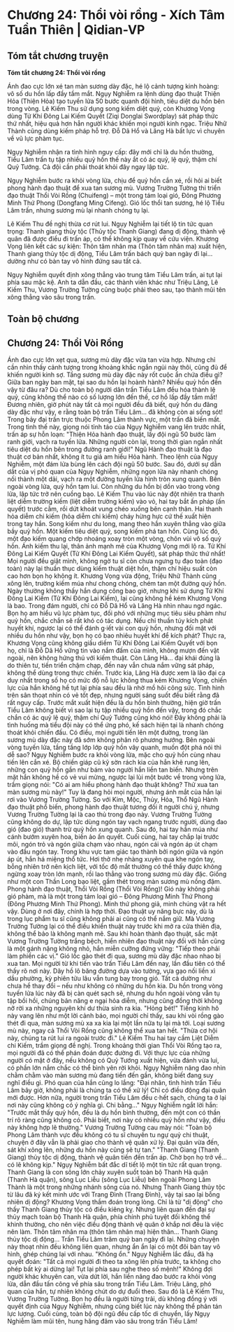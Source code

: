 # Chương 24: Thổi vòi rồng - Xích Tâm Tuần Thiên | Qidian-VP

## Tóm tắt chương truyện

**Tóm tắt chương 24: Thổi vòi rồng**

Ánh đao cực lớn xé tan màn sương dày đặc, hé lộ cảnh tượng kinh hoàng: vô số du hồn lấp đầy tầm mắt. Ngụy Nghiễm ra lệnh dùng đạo thuật Thiện Hỏa (Thiện Hỏa) tạo tuyến lửa 50 bước quanh đội hình, tiêu diệt du hồn bên trong vòng. Lê Kiếm Thu sử dụng song kiếm diệt quỷ, còn Khương Vọng dùng Tử Khí Đông Lai Kiếm Quyết (Ziqi Donglai Swordplay) sát pháp thức thứ nhất, hiệu quả hơn hẳn người khác khiến mọi người kinh ngạc. Triệu Nhữ Thành cũng dùng kiếm pháp hỗ trợ. Đỗ Dã Hổ và Lăng Hà bất lực vì chuyên về vũ lực phàm tục.

Ngụy Nghiễm nhận ra tình hình nguy cấp: đây mới chỉ là du hồn thường, Tiểu Lâm trấn tụ tập nhiều quỷ hồn thế này ắt có ác quỷ, lệ quỷ, thậm chí Quỷ Tướng. Cả đội cần phải thoát khỏi đây ngay lập tức.

Ngụy Nghiễm bước ra khỏi vòng lửa, chịu để quỷ hồn cắn xé, rồi hỏi ai biết phong hành đạo thuật để xua tan sương mù. Vương Trường Tường thi triển đạo thuật Thổi Vòi Rồng (Chuifeng) – một trong tám loại gió, Đông Phương Minh Thứ Phong (Dongfang Ming Cifeng). Gió lốc thổi tan sương, hé lộ Tiểu Lâm trấn, nhưng sương mù lại nhanh chóng tụ lại.

Lê Kiếm Thu đề nghị thừa cơ rút lui. Ngụy Nghiễm lại tiết lộ tin tức quan trọng: Thanh giang thủy tộc (Thủy tộc Thanh Giang) đang dị động, thành vệ quân đã được điều đi trấn áp, có thể không kịp quay về cứu viện. Khương Vọng liên kết các sự kiện: Thôn tâm nhân ma (Thôn tâm nhân ma) xuất hiện, Thanh giang thủy tộc dị động, Tiểu Lâm trấn bách quỷ ban ngày đi lại... dường như có bàn tay vô hình đứng sau tất cả.

Ngụy Nghiễm quyết định xông thẳng vào trung tâm Tiểu Lâm trấn, ai tụt lại phía sau mặc kệ. Anh ta dẫn đầu, các thành viên khác như Triệu Lãng, Lê Kiếm Thu, Vương Trường Tường cũng buộc phải theo sau, tạo thành mũi tên xông thẳng vào sâu trong trấn.

## Toàn bộ chương

## Chương 24: Thổi Vòi Rồng

Ánh đao cực lớn xẹt qua, sương mù dày đặc vừa tan vừa hợp.
Nhưng chỉ cần nhìn thấy cảnh tượng trong khoảng khắc ngắn ngủi này thôi, cũng đủ để khiến người kinh sợ.
Tầng sương mù dày đặc này rốt cuộc ẩn chứa điều gì? Giữa ban ngày ban mặt, tại sao du hồn lại hoành hành?
Nhiều quỷ hồn đến vậy từ đâu ra? Dù cho toàn bộ người dân trấn Tiểu Lâm đều hóa thành lệ quỷ, cũng không thể nào có số lượng lớn đến thế, cơ hồ lấp đầy tầm mắt!
Đương nhiên, giờ phút này tất cả mọi người đều đã biết, quỷ hồn du đãng dày đặc như vậy, e rằng toàn bộ trấn Tiểu Lâm... đã không còn ai sống sót!
Trong bảy đại trấn trực thuộc Phong Lâm thành vực, một trấn đã biến mất.
Trong tình thế này, giọng nói tỉnh táo của Ngụy Nghiễm vang lên trước nhất, trấn áp sự hỗn loạn: "Thiện Hỏa hành đạo thuật, lấy đội ngũ 50 bước làm ranh giới, vạch ra tuyến lửa. Những người còn lại, trong thời gian ngắn nhất tiêu diệt du hồn bên trong đường ranh giới!"
Ngũ Hành đạo thuật là đạo thuật cơ bản nhất, không ít tu giả am hiểu Hỏa hành. Theo lệnh của Ngụy Nghiễm, một đám lửa bùng lên cách đội ngũ 50 bước. Sau đó, dưới sự dẫn dắt của vị phó quan của Ngụy Nghiễm, những ngọn lửa này nhanh chóng nối thành một dải, vạch ra một đường tuyến lửa hình tròn xung quanh.
Bên ngoài vòng lửa, quỷ hồn tạm lui. Còn những du hồn bị dồn vào trong vòng lửa, lập tức trở nên cuồng bạo.
Lê Kiếm Thu vào lúc này đột nhiên tra thanh liệt diễm trường kiếm (liệt diễm trường kiếm) vào vỏ, hai tay bắt ấn pháp (ấn quyết) trước cằm, rồi dứt khoát vung chéo xuống bên cạnh thân. Hai thanh hỏa diễm chi kiếm (hỏa diễm chi kiếm) cháy hừng hực cứ thế xuất hiện trong tay hắn.
Song kiếm như du long, mang theo hắn xuyên thẳng vào giữa bầy quỷ hồn. Một kiếm tiêu diệt quỷ, song kiếm phá tan hồn.
Cùng lúc đó, một đạo kiếm quang chớp nhoáng xoay tròn một vòng, chôn vùi vô số quỷ hồn. Ánh kiếm thu lại, thân ảnh mạnh mẽ của Khương Vọng mới lộ ra.
Tử Khí Đông Lai Kiếm Quyết (Tử Khí Đông Lai Kiếm Quyết), sát pháp thức thứ nhất!
Mọi người đều giật mình, không ngờ tu sĩ còn chưa ngưng tụ đạo toàn (đạo toàn) này lại thuần thục dùng kiếm thuật diệt hồn, thậm chí hiệu suất còn cao hơn bọn họ không ít.
Khương Vọng vừa động, Triệu Nhữ Thành cũng xông lên, trường kiếm múa như chong chóng, chém tan một đường quỷ hồn.
Ngày thường không thấy hắn dụng công bao giờ, nhưng khi sử dụng Tử Khí Đông Lai Kiếm (Tử Khí Đông Lai Kiếm), lại cũng không hề kém Khương Vọng là bao.
Trong đám người, chỉ có Đỗ Dã Hổ và Lăng Hà nhìn nhau ngơ ngác. Bọn họ am hiểu vũ lực phàm tục, đối phó với những mục tiêu siêu phàm như quỷ hồn, chắc chắn sẽ rất khó có tác dụng. Nếu chỉ thuần túy kích phát huyết khí, ngược lại có thể đánh g·iết vài con quỷ hồn, nhưng đối mặt với nhiều du hồn như vậy, bọn họ có bao nhiêu huyết khí để kích phát?
Thực ra, Khương Vọng cũng không giấu diếm Tử Khí Đông Lai Kiếm Quyết với bọn họ, chỉ là Đỗ Dã Hổ vững tin vào nắm đấm của mình, không mượn đến vật ngoài, nên không hứng thú với kiếm thuật. Còn Lăng Hà... đại khái đúng là do thiên tư, tiến triển chậm chạp, đến nay vẫn chưa nắm vững sát pháp, không thể dùng trong thực chiến.
Trước kia, Lăng Hà được xem là lão đại ca duy nhất trong số họ có mức độ nỗ lực không thua kém Khương Vọng, chiến lực của hắn không hề tụt lại phía sau đều là nhờ mồ hôi công sức.
Tình hình trên sân thoạt nhìn có vẻ tốt đẹp, nhưng người sáng suốt đều biết rằng đã rất nguy cấp.
Trước mắt xuất hiện đều là du hồn bình thường, hiện giờ trấn Tiểu Lâm không biết vì sao lại tụ tập nhiều quỷ hồn đến vậy, trong đó chắc chắn có ác quỷ lệ quỷ, thậm chí Quỷ Tướng cũng khó nói!
Đây không phải là tình huống mà tiểu đội này có thể ứng phó, kế sách hiện tại là nhanh chóng thoát khỏi chiến đấu.
Có điều, mọi người tiến lên một đường, trong làn sương mù dày đặc này đã sớm không phân rõ phương hướng. Bên ngoài vòng tuyến lửa, tầng tầng lớp lớp quỷ hồn vây quanh, muốn đột phá nói thì dễ sao?
Ngụy Nghiễm bước ra khỏi vòng lửa, mặc cho quỷ hồn cùng nhau tiến lên cắn xé. Bộ chiến giáp cũ kỹ sờn rách kia của hắn khẽ rung lên, những con quỷ hồn gần như bám vào người hắn liền tan biến.
Nhưng trên mặt hắn không hề có vẻ vui mừng, ngược lại lùi một bước về trong vòng lửa, trầm giọng nói: "Có ai am hiểu phong hành đạo thuật không? Thử xua tan màn sương mù này!"
Tuy là đang hỏi mọi người, nhưng ánh mắt của hắn lại rơi vào Vương Trường Tường.
So với Kim, Mộc, Thủy, Hỏa, Thổ Ngũ Hành đạo thuật phổ biến, phong hành đạo thuật tương đối ít người chú ý, nhưng Vương Trường Tường lại là cao thủ trong đạo này.
Vương Trường Tường cũng không do dự, lập tức dùng ngón tay vạch ngang trước người, dùng đao gió (đao gió) thanh trừ quỷ hồn xung quanh. Sau đó, hai tay hắn múa như cánh bướm xuyên hoa, biến ảo ấn quyết. Cuối cùng, hai tay chắp lại trước môi, ngón trỏ và ngón giữa chạm vào nhau, ngón cái và ngón áp út chạm vào đầu ngón tay. Trong khu vực tam giác tạo thành bởi ngón giữa và ngón áp út, hắn há miệng thổ tức.
Hơi thở nhẹ nhàng xuyên qua khe ngón tay, bỗng nhiên trở nên kịch liệt, với tốc độ mắt thường có thể thấy được không ngừng xoay tròn lớn mạnh, rồi lao thẳng vào trong sương mù dày đặc. Giống như một con Thần Long bạo liệt, gầm thét trong màn sương mù nồng đậm.
Phong hành đạo thuật, Thổi Vòi Rồng (Thổi Vòi Rồng)!
Gió này không phải gió phàm, mà là một trong tám loại gió – Đông Phương Minh Thứ Phong (Đông Phương Minh Thứ Phong).
Minh thứ phong giả, minh chúng vật ra hết vậy. Dùng ở nơi đây, chính là hợp thời.
Đạo thuật uy năng bực này, dù là trong lục phẩm tu sĩ cũng không phải ai cũng có thể nắm giữ. Mà Vương Trường Tường lại có thể điều khiển thuật này trước khi mở ra cửa thiên địa, không thể bảo là không mạnh mẽ.
Sau khi hoàn thành đạo thuật, sắc mặt Vương Trường Tường trắng bệch, hiển nhiên đạo thuật này đối với hắn cũng là một gánh nặng không nhỏ, hắn miễn cưỡng đứng vững: "Tiếp theo phải làm phiền các vị."
Gió lốc gào thét đi qua, sương mù dày đặc nhao nhao bị xua tan. Mọi người từ khi tiến vào trấn Tiểu Lâm đến nay, lần đầu tiên có thể thấy rõ nơi này.
Dãy hồ lô băng đường dựa vào tường, vựa gạo nối liền xì dầu phường, kỳ phiên tửu lâu vẫn tung bay trong gió.
Tất cả dường như chưa hề thay đổi – nếu như không có những du hồn kia.
Du hồn trong vòng tuyến lửa lúc này đã bị càn quét sạch sẽ, nhưng du hồn ngoài vòng vẫn tụ tập bồi hồi, chúng bản năng e ngại hỏa diễm, nhưng cũng đồng thời không nỡ rời xa những nguyên khí dư thừa sinh ra kia.
"Hỏng bét!"
Tiếng kinh hô này vang lên như một lời cảnh báo, mọi người chỉ thấy, sau khi vòi rồng gào thét đi qua, màn sương mù xa xa kia lại một lần nữa tụ lại mà tới. Loại sương mù này, ngay cả Thổi Vòi Rồng cũng không thể xua tan hết.
"Thừa cơ hội này, chúng ta rút lui ra ngoài trước đi." Lê Kiếm Thu hai tay cầm Liệt Diễm chi Kiếm, trầm giọng đề nghị.
Trong khoảng thời gian Thổi Vòi Rồng tạo ra, mọi người đã có thể phán đoán được đường đi. Với thực lực của những người có mặt ở đây, nếu không có Quỷ Tướng xuất hiện, vừa đánh vừa lui, có phần lớn nắm chắc có thể bình yên rời khỏi.
Ngụy Nghiễm nâng đao nhìn chằm chằm vào màn sương mù đang tiến đến gần, không biết đang suy nghĩ điều gì.
Phó quan của hắn cũng lo lắng: "Đại nhân, tình hình trấn Tiểu Lâm bây giờ, không phải là chúng ta có thể xử lý! Chỉ có điều động đại quân mới được. Hơn nữa, người trong trấn Tiểu Lâm đều c·hết sạch, chúng ta ở lại nơi này cũng không có ý nghĩa gì. Chi bằng..."
Ngụy Nghiễm ngắt lời hắn: "Trước mắt thấy quỷ hồn, đều là du hồn bình thường, đến một con có thần trí rõ ràng cũng không có. Phải biết, nơi này có nhiều quỷ hồn như vậy, điều này không hợp lẽ thường."
Vương Trường Tường cau mày nói: "Toàn bộ Phong Lâm thành vực đều không có tu sĩ chuyên tu ngự quỷ chi thuật, chuyện ở đây vẫn là phải giao cho thành vệ quân xử lý. Đại quân vừa đến, sát khí xông lên, những du hồn này cũng sẽ tự tan."
"Thanh Giang (Thanh Giang) thủy tộc dị động, thành vệ quân tiến đến trấn áp. Chờ bọn họ trở về... có lẽ không kịp." Ngụy Nghiễm bất đắc dĩ tiết lộ một tin tức rất quan trọng.
Thanh Giang là con sông lớn chảy xuyên suốt toàn bộ Thanh Hà quận (Thanh Hà quận), sông Lục Liễu (sông Lục Liễu) bên ngoài Phong Lâm Thành là một trong những nhánh sông của nó. Nhưng Thanh Giang thủy tộc từ lâu đã ký kết minh ước với Trang Đình (Trang Đình), vậy tại sao lại bỗng nhiên dị động?
Khương Vọng thầm đoán trong lòng. Chỉ là từ "dị động" cho thấy Thanh Giang thủy tộc có điều kiêng kỵ. Nhưng liên quan đến đại sự thủy mạch toàn bộ Thanh Hà quận, phía chính phủ tuyệt đối không thể khinh thường, cho nên việc điều động thành vệ quân ở khắp nơi đều là việc nên làm.
Thôn tâm nhân ma (thôn tâm nhân ma) hiện thân... Thanh Giang thủy tộc dị động... Trấn Tiểu Lâm trăm quỷ ban ngày đi lại. Những chuyện này thoạt nhìn đều không liên quan, nhưng ẩn ẩn lại có một đôi bàn tay vô hình, ghép chúng lại với nhau.
"Không ổn." Ngụy Nghiễm lắc đầu, đã hạ quyết đoán: "Tất cả mọi người đi theo ta xông lên phía trước, ta không cho phép bất kỳ ai dừng lại! Tụt lại phía sau nghe theo số mệnh!"
Không đợi người khác khuyên can, vừa dứt lời, hắn liền nâng đao bước ra khỏi vòng lửa, dẫn đầu tấn công về phía sâu trong trấn Tiểu Lâm.
Triệu Lãng, phó quan của hắn, tự nhiên không chút do dự đuổi theo. Sau đó là Lê Kiếm Thu, Vương Trường Tường. Bọn họ đều là người từng trải, dù không đồng ý với quyết định của Ngụy Nghiễm, nhưng cũng biết lúc này không thể phân tán lực lượng.
Cuối cùng, toàn bộ đội ngũ đều cấp tốc di chuyển, lấy Ngụy Nghiễm làm mũi tên, hung hăng đâm vào sâu trong trấn Tiểu Lâm!